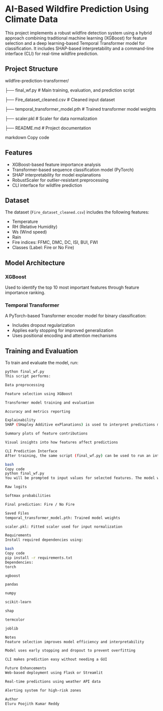 # AI-Based Wildfire Prediction Using Climate Data

This project implements a robust wildfire detection system using a hybrid approach combining traditional machine learning (XGBoost) for feature selection and a deep learning-based Temporal Transformer model for classification. It includes SHAP-based interpretability and a command-line interface (CLI) for real-time wildfire prediction.

## Project Structure

wildfire-prediction-transformer/

├── final_wf.py # Main training, evaluation, and prediction script

├── Fire_dataset_cleaned.csv # Cleaned input dataset

├── temporal_transformer_model.pth # Trained transformer model weights

├── scaler.pkl # Scaler for data normalization

├── README.md # Project documentation

markdown
Copy code

## Features

- XGBoost-based feature importance analysis
- Transformer-based sequence classification model (PyTorch)
- SHAP interpretability for model explanations
- RobustScaler for outlier-resistant preprocessing
- CLI interface for wildfire prediction

## Dataset

The dataset (`Fire_dataset_cleaned.csv`) includes the following features:
- Temperature
- RH (Relative Humidity)
- Ws (Wind speed)
- Rain
- Fire indices: FFMC, DMC, DC, ISI, BUI, FWI
- Classes (Label: Fire or No Fire)

## Model Architecture

### XGBoost
Used to identify the top 10 most important features through feature importance ranking.

### Temporal Transformer
A PyTorch-based Transformer encoder model for binary classification:
- Includes dropout regularization
- Applies early stopping for improved generalization
- Uses positional encoding and attention mechanisms

## Training and Evaluation

To train and evaluate the model, run:

```bash
python final_wf.py
This script performs:

Data preprocessing

Feature selection using XGBoost

Transformer model training and evaluation

Accuracy and metrics reporting

Explainability
SHAP (SHapley Additive exPlanations) is used to interpret predictions made by the XGBoost model. It provides:

Summary plots of feature contributions

Visual insights into how features affect predictions

CLI Prediction Interface
After training, the same script (final_wf.py) can be used to run an interactive command-line interface for predictions:

bash
Copy code
python final_wf.py
You will be prompted to input values for selected features. The model will return:

Raw logits

Softmax probabilities

Final prediction: Fire / No Fire

Saved Files
temporal_transformer_model.pth: Trained model weights

scaler.pkl: Fitted scaler used for input normalization

Requirements
Install required dependencies using:

bash
Copy code
pip install -r requirements.txt
Dependencies:
torch

xgboost

pandas

numpy

scikit-learn

shap

termcolor

joblib

Notes
Feature selection improves model efficiency and interpretability

Model uses early stopping and dropout to prevent overfitting

CLI makes prediction easy without needing a GUI

Future Enhancements
Web-based deployment using Flask or Streamlit

Real-time predictions using weather API data

Alerting system for high-risk zones

Author
Eluru Poojith Kumar Reddy
